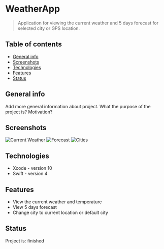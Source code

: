 # WeatherApp
> Application for viewing the current weather and 5 days forecast for selected city or GPS location.

## Table of contents
* [General info](#general-info)
* [Screenshots](#screenshots)
* [Technologies](#technologies)
* [Features](#features)
* [Status](#status)

## General info
Add more general information about project. What the purpose of the project is? Motivation?

## Screenshots
![Current Weather](https://i.imgur.com/A7D5K1Y.png)
![Forecast](https://i.imgur.com/lMT2QGy.png)
![Cities](https://i.imgur.com/VQV0tkA.png)

## Technologies
* Xcode - version 10
* Swift - version 4

## Features
* View the current weather and temperature
* View 5 days forecast
* Change city to current location or default city

## Status
Project is: finished
